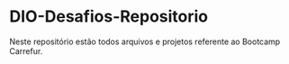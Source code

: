 # DIO-Desafios-Repositorio
Neste repositório estão todos arquivos e projetos referente ao Bootcamp Carrefur.
